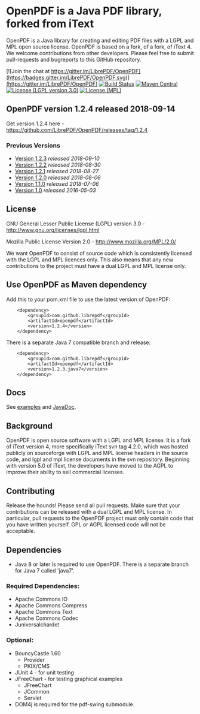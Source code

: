 # OpenPDF is a Java PDF library, forked from iText #

OpenPDF is a Java library for creating and editing PDF files with a LGPL and MPL open source license. OpenPDF is based on a fork, of a fork, of iText 4. We welcome contributions from other developers. Please feel free to submit pull-requests and bugreports to this GitHub repository.

[![Join the chat at https://gitter.im/LibrePDF/OpenPDF](https://badges.gitter.im/LibrePDF/OpenPDF.svg)](https://gitter.im/LibrePDF/OpenPDF) [![Build Status](https://travis-ci.org/LibrePDF/OpenPDF.svg?branch=master)](https://travis-ci.org/LibrePDF/OpenPDF) [![Maven Central](https://maven-badges.herokuapp.com/maven-central/com.github.librepdf/openpdf/badge.svg)](https://maven-badges.herokuapp.com/maven-central/com.github.librepdf/openpdf) [![License (LGPL version 3.0)](https://img.shields.io/badge/license-GNU%20LGPL%20version%203.0-blue.svg?style=flat-square)](http://opensource.org/licenses/LGPL-3.0) [![License (MPL)](https://img.shields.io/badge/license-Mozilla%20Public%20License-yellow.svg?style=flat-square)](http://opensource.org/licenses/MPL-2.0)

## OpenPDF version 1.2.4 released 2018-09-14 ##
Get version 1.2.4 here - https://github.com/LibrePDF/OpenPDF/releases/tag/1.2.4

### Previous Versions
- [Version 1.2.3](https://github.com/LibrePDF/OpenPDF/releases/tag/1.2.3) _released 2018-09-10_
- [Version 1.2.2](https://github.com/LibrePDF/OpenPDF/releases/tag/1.2.2) _released 2018-08-30_
- [Version 1.2.1](https://github.com/LibrePDF/OpenPDF/releases/tag/openpdf-1.2.1) _released 2018-08-27_
- [Version 1.2.0](https://github.com/LibrePDF/OpenPDF/releases/tag/1.2.0) _released 2018-08-06_
- [Version 1.1.0](https://github.com/LibrePDF/OpenPDF/releases/tag/1.1.0) _released 2018-07-06_
- [Version 1.0](https://github.com/LibrePDF/OpenPDF/releases/tag/1.0) _released 2016-05-03_

## License ##

GNU General Lesser Public License (LGPL) version 3.0 - http://www.gnu.org/licenses/lgpl.html

Mozilla Public License Version 2.0 - http://www.mozilla.org/MPL/2.0/

We want OpenPDF to consist of source code which is consistently licensed with the LGPL and MPL licences only. This also means that any new contributions to the project must have a dual LGPL and MPL license only.


## Use OpenPDF as Maven dependency
Add this to your pom.xml file to use the latest version of OpenPDF:

        <dependency>
            <groupId>com.github.librepdf</groupId>
            <artifactId>openpdf</artifactId>
            <version>1.2.4</version>
        </dependency>

There is a separate Java 7 compatible branch and release:

        <dependency>
            <groupId>com.github.librepdf</groupId>
            <artifactId>openpdf</artifactId>
            <version>1.2.3.java7</version>
        </dependency>

## Docs ##
See [examples](pdf-toolbox/src/test/java/com/lowagie/examples/) and [JavaDoc](https://librepdf.github.io/OpenPDF/docs-1-1-0/).

## Background ##

OpenPDF is open source software with a LGPL and MPL license. It is a fork of iText version 4, more specifically iText svn tag 4.2.0, which was hosted publicly on sourceforge with LGPL and MPL license headers in the source code, and lgpl and mpl license documents in the svn repository.
Beginning with version 5.0 of iText, the developers have moved to the AGPL to improve their ability to sell commercial licenses. 

## Contributing ##
Release the hounds!  Please send all pull requests.
Make sure that your contributions can be released with a dual LGPL and MPL license. In particular, pull requests to the OpenPDF project must only contain code that you have written yourself. GPL or AGPL licensed code will not be acceptable.

## Dependencies ##
- Java 8 or later is required to use OpenPDF. There is a separate branch for Java 7 called 'java7'.

### Required Dependencies: ###

 - Apache Commons IO
 - Apache Commons Compress
 - Apache Commons Text
 - Apache Commons Codec
 - Juniversalchardet

### Optional: ###

  - BouncyCastle 1.60
    - Provider
    - PKIX/CMS
 - JUnit 4 - for unit testing
 - JFreeChart - for testing graphical examples
   - JFreeChart
   - JCommon
   - Servlet
 - DOM4j is required for the pdf-swing submodule.
